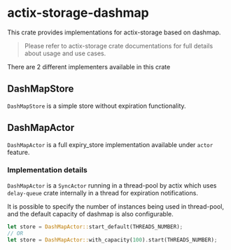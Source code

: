 # actix-storage-dashmap

This crate provides implementations for actix-storage based on dashmap.

> Please refer to actix-storage crate documentations for full details about usage and use cases.

There are 2 different implementers available in this crate

## DashMapStore
`DashMapStore` is a simple store without expiration functionality.

## DashMapActor
`DashMapActor` is a full expiry_store implementation available under `actor` feature.

### Implementation details
`DashMapActor` is a `SyncActor` running in a thread-pool by actix which uses `delay-queue` crate internally in a thread for expiration notifications.

It is possible to specify the number of instances being used in thread-pool, and the default capacity of dashmap is also configurable.

```rust
let store = DashMapActor::start_default(THREADS_NUMBER);
// OR
let store = DashMapActor::with_capacity(100).start(THREADS_NUMBER);
```

